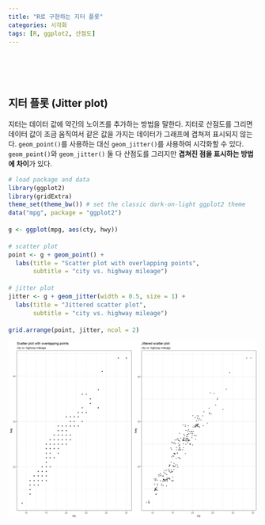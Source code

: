 ```yaml
---
title: "R로 구현하는 지터 플롯"
categories: 시각화
tags: [R, ggplot2, 산점도]
---
```


<div style="margin-bottom:100px;"></div>

## 지터 플롯 (Jitter plot)

지터는 데이터 값에 약간의 노이즈를 추가하는 방법을 말한다. 지터로 산점도를 그리면 데이터 값이 조금 움직여서 같은 값을 가지는 데이터가 그래프에 겹쳐져 표시되지 않는다. `geom_point()`를 사용하는 대신 `geom_jitter()`를 사용하여 시각화할 수 있다. `geom_point()`와 `geom_jitter()` 둘 다 산점도를 그리지만 **겹쳐진 점을 표시하는 방법에 차이**가 있다.

```r
# load package and data
library(ggplot2)
library(gridExtra)
theme_set(theme_bw()) # set the classic dark-on-light ggplot2 theme
data("mpg", package = "ggplot2")

g <- ggplot(mpg, aes(cty, hwy))

# scatter plot
point <- g + geom_point() + 
  labs(title = "Scatter plot with overlapping points", 
       subtitle = "city vs. highway mileage")

# jitter plot
jitter <- g + geom_jitter(width = 0.5, size = 1) +
  labs(title = "Jittered scatter plot",
       subtitle = "city vs. highway mileage")

grid.arrange(point, jitter, ncol = 2)
```

![](/public/img/2022-06-22-visualization-summary/jitter_plot-1.png)